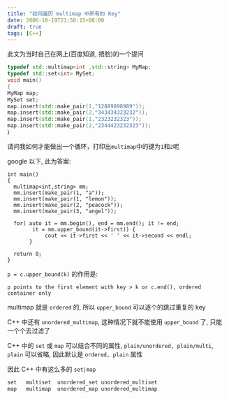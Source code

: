 ```yaml
---
title: "如何遍历 multimap 中所有的 Key"
date: 2006-10-19T21:50:15+08:00
draft: true
tags: [C++]
---
```

此文为当时自己在网上(百度知道, 捂脸)的一个提问

```C++
typedef std::multimap<int ,std::string> MyMap;
typedef std::set<int> MySet;
void main()
{
MyMap map;
MySet set;
map.insert(std::make_pair(1,"12889898989"));
map.insert(std::make_pair(2,"343434323232"));
map.insert(std::make_pair(1,"2323232323"));
map.insert(std::make_pair(2,"2344423232323"));
｝
```

请问我如何才能做出一个循环，打印出`multimap`中的键为`1`和`2`呢

 google 以下, 此为答案:
```
int main()
{
  multimap<int,string> mm;
  mm.insert(make_pair(1, "a"));
  mm.insert(make_pair(1, "lemon"));
  mm.insert(make_pair(2, "peacock"));
  mm.insert(make_pair(3, "angel"));

  for( auto it = mm.begin(), end = mm.end(); it != end;
  		it = mm.upper_bound(it->first)) {
  			cout << it->first << ' ' << it->second << endl;     
       }
  
  return 0;
}
```

`p = c.upper_bound(k)` 的作用是: 
```
p points to the first element with key > k or c.end(), ordered container only
```

multimap 就是 `ordered` 的, 所以 `upper_bound` 可以逐个的跳过重复的 key

C++ 中还有 `unordered_multimap`, 这种情况下就不能使用 `upper_bound` 了, 只能一个个去过滤了

C++ 中的 `set` 或 `map` 可以结合不同的属性, `plain/unordered, plain/multi`,  `plain` 可以省略, 因此默认是 `ordered, plain` 属性

因此 C++ 中有这么多的 `set|map`

```C++
set   multiset  unordered_set unordered_multiset
map   multimap  unordered_map unordered_multimap
```

